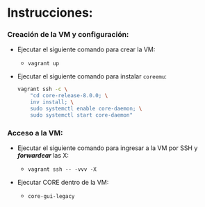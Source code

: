 # Instrucciones:

### Creación de la VM y configuración:

* Ejecutar el siguiente comando para crear la VM:
    * `vagrant up`

* Ejecutar el siguiente comando para instalar `coreemu`:
    ```bash
    vagrant ssh -c \
        "cd core-release-8.0.0; \
        inv install; \
        sudo systemctl enable core-daemon; \
        sudo systemctl start core-daemon"
    ```


### Acceso a la VM:

* Ejecutar el siguiente comando para ingresar a la VM por SSH y ***forwardear*** las X:

    * `vagrant ssh -- -vvv -X`

* Ejecutar CORE dentro de la VM:
    * `core-gui-legacy`

